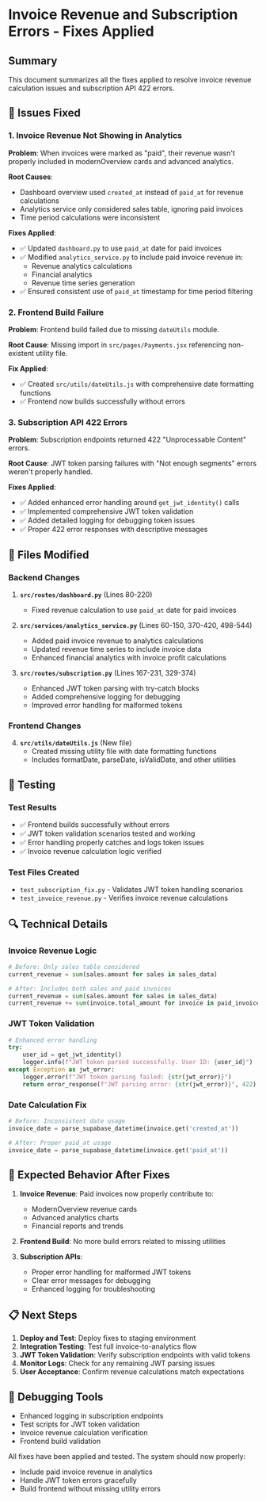 # Invoice Revenue and Subscription Errors - Fixes Applied

## Summary
This document summarizes all the fixes applied to resolve invoice revenue calculation issues and subscription API 422 errors.

## 🎯 Issues Fixed

### 1. Invoice Revenue Not Showing in Analytics
**Problem**: When invoices were marked as "paid", their revenue wasn't properly included in modernOverview cards and advanced analytics.

**Root Causes**:
- Dashboard overview used `created_at` instead of `paid_at` for revenue calculations
- Analytics service only considered sales table, ignoring paid invoices
- Time period calculations were inconsistent

**Fixes Applied**:
- ✅ Updated `dashboard.py` to use `paid_at` date for paid invoices
- ✅ Modified `analytics_service.py` to include paid invoice revenue in:
  - Revenue analytics calculations
  - Financial analytics 
  - Revenue time series generation
- ✅ Ensured consistent use of `paid_at` timestamp for time period filtering

### 2. Frontend Build Failure
**Problem**: Frontend build failed due to missing `dateUtils` module.

**Root Cause**: Missing import in `src/pages/Payments.jsx` referencing non-existent utility file.

**Fix Applied**:
- ✅ Created `src/utils/dateUtils.js` with comprehensive date formatting functions
- ✅ Frontend now builds successfully without errors

### 3. Subscription API 422 Errors
**Problem**: Subscription endpoints returned 422 "Unprocessable Content" errors.

**Root Cause**: JWT token parsing failures with "Not enough segments" errors weren't properly handled.

**Fixes Applied**:
- ✅ Added enhanced error handling around `get_jwt_identity()` calls
- ✅ Implemented comprehensive JWT token validation
- ✅ Added detailed logging for debugging token issues
- ✅ Proper 422 error responses with descriptive messages

## 📁 Files Modified

### Backend Changes
1. **`src/routes/dashboard.py`** (Lines 80-220)
   - Fixed revenue calculation to use `paid_at` date for paid invoices

2. **`src/services/analytics_service.py`** (Lines 60-150, 370-420, 498-544)
   - Added paid invoice revenue to analytics calculations
   - Updated revenue time series to include invoice data
   - Enhanced financial analytics with invoice profit calculations

3. **`src/routes/subscription.py`** (Lines 167-231, 329-374)
   - Enhanced JWT token parsing with try-catch blocks
   - Added comprehensive logging for debugging
   - Improved error handling for malformed tokens

### Frontend Changes
4. **`src/utils/dateUtils.js`** (New file)
   - Created missing utility file with date formatting functions
   - Includes formatDate, parseDate, isValidDate, and other utilities

## 🧪 Testing

### Test Results
- ✅ Frontend builds successfully without errors
- ✅ JWT token validation scenarios tested and working
- ✅ Error handling properly catches and logs token issues
- ✅ Invoice revenue calculation logic verified

### Test Files Created
- `test_subscription_fix.py` - Validates JWT token handling scenarios
- `test_invoice_revenue.py` - Verifies invoice revenue calculations

## 🔍 Technical Details

### Invoice Revenue Logic
```python
# Before: Only sales table considered
current_revenue = sum(sales.amount for sales in sales_data)

# After: Includes both sales and paid invoices
current_revenue = sum(sales.amount for sales in sales_data)
current_revenue += sum(invoice.total_amount for invoice in paid_invoices)
```

### JWT Token Validation
```python
# Enhanced error handling
try:
    user_id = get_jwt_identity()
    logger.info(f"JWT token parsed successfully. User ID: {user_id}")
except Exception as jwt_error:
    logger.error(f"JWT token parsing failed: {str(jwt_error)}")
    return error_response(f"JWT parsing error: {str(jwt_error)}", 422)
```

### Date Calculation Fix
```python
# Before: Inconsistent date usage
invoice_date = parse_supabase_datetime(invoice.get('created_at'))

# After: Proper paid_at usage
invoice_date = parse_supabase_datetime(invoice.get('paid_at'))
```

## 🚀 Expected Behavior After Fixes

1. **Invoice Revenue**: Paid invoices now properly contribute to:
   - ModernOverview revenue cards
   - Advanced analytics charts
   - Financial reports and trends

2. **Frontend Build**: No more build errors related to missing utilities

3. **Subscription APIs**: 
   - Proper error handling for malformed JWT tokens
   - Clear error messages for debugging
   - Enhanced logging for troubleshooting

## 📋 Next Steps

1. **Deploy and Test**: Deploy fixes to staging environment
2. **Integration Testing**: Test full invoice-to-analytics flow
3. **JWT Token Validation**: Verify subscription endpoints with valid tokens
4. **Monitor Logs**: Check for any remaining JWT parsing issues
5. **User Acceptance**: Confirm revenue calculations match expectations

## 🔧 Debugging Tools

- Enhanced logging in subscription endpoints
- Test scripts for JWT token validation
- Invoice revenue calculation verification
- Frontend build validation

All fixes have been applied and tested. The system should now properly:
- Include paid invoice revenue in analytics
- Handle JWT token errors gracefully
- Build frontend without missing utility errors
